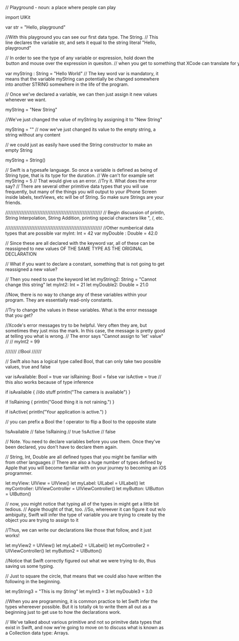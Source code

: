 // Playground - noun: a place where people can play

import UIKit

var str = "Hello, playground"

//With this playground you can see our first data type. The String.
// This line declares the variable str, and sets it equal to the string literal "Hello, playground"


// In order to see the type of any variable or expression, hold down the <Option> button and mouse over the expression in quesiton.
// when you get to something that XCode can translate for you, the cursor changes into a question mark.
// when we do it in this case, it shows 
//var str: String


var myString : String = "Hello World"
// The key word var is mandatory, it means that the variable myString can potentially be changed somewhere into another STRING somewhere in the life of the program.

// Once we've declared a variable, we can then just assign it new values whenever we want.

myString = "New String"

//We've just changed the value of myString by assigning it to "New String"

myString = ""
// now we've just changed its value to the empty string, a string without any content

// we could just as easily have used the String constructor to make an empty String

myString = String()


// Swift is a typesafe language. So once a variable is defined as being of String type, that is its type for the duration.
// We can't for example set myString = 5
// That would give us an error.
//Try it. What does the error say?
// There are several other primitive data types that you will use frequently, but many of the things you will output to your iPhone Screen inside labels, textViews, etc will be of String. So make sure Strings are your friends.


////////////////////////////////////////////////////////////
// Begin discussion of println, String Interpolation, String Addition, printing special characters like ", /, etc.




////////////////////////////////////////////////////////////
//Other numberical data types that are possible
var myInt: Int = 42
var myDouble : Double = 42.0


// Since these are all declared with the keyword var, all of these can be reassigned to new values OF THE SAME TYPE AS THE ORIGINAL DECLARATION

// What if you want to declare a constant, something that is not going to get reassigned a new value?

// Then you need to use the keyword let
let myString2: String = "Cannot change this string"
let myInt2: Int = 21
let myDouble2: Double = 21.0

//Now, there is no way to change any of these variables within your program. They are essentially read-only constants.




//Try to change the values in these variables. What is the error message that you get?

//Xcode's error messages try to be helpful. Very often they are, but sometimes they just miss the mark. In this case, the message is pretty good at telling you what is wrong.
// The error says "Cannot assign to 'let' value"
//
// myInt2 = 99

///////
//Bool
//////

// Swift also has a logical type called Bool, that can only take two possible values, true and false 

var isAvailable: Bool = true
var isRaining: Bool = false
var isActive = true  // this also works because of type inference

if isAvailable {
    //do stuff
    println("The camera is available")
}

if !isRaining {
    println("Good thing it is not raining.")
}

if isActive{
    println("Your application is active.")
}

// you can prefix a Bool  the ! operator to flip a Bool to the opposite state

!isAvailable  // false
!isRaining  // true
!isActive // false



// Note. You need to declare variables before you use them. Once they've been declared, you don't have to declare them again.

// String, Int, Double are all defined types that you might be familiar with from other languages
// There are also a huge number of types defined by Apple that you will become familiar with on your journey to becoming an iOS programmer.


let myView: UIView = UIView()
let myLabel: UILabel = UILabel()
let myController: UIViewController = UIViewController()
let myButton: UIButton = UIButton()

// now, you might notice that typing all of the types in might get a little bit tedious.
// Apple thought of that, too.
//So, whereever it can figure it out w/o ambiguity, Swift will infer the type of variable you are trying to create by the object you are trying to assign to it

//Thus, we can write our declarations like those that follow, and it just works!

let myView2 = UIView()
let myLabel2 = UILabel()
let myController2 = UIViewController()
let myButton2 = UIButton()

//Notice that Swift correctly figured out what we were trying to do, thus saving us some typing.

// Just to square the circle, that means that we could also have written the following in the beginning.

let myString3 = "This is my String"
let myInt3 = 3
let myDouble3 = 3.0

//When you are programming, it is common practice to let Swift infer the types whereever possible. But it is totally ok to write them all out as a beginning just to get use to how the declarations work.

// We've talked about various primitive and not so primitve data types that exist in Swift, and now we're going to move on to discuss what is known as a Collection data type: Arrays.

